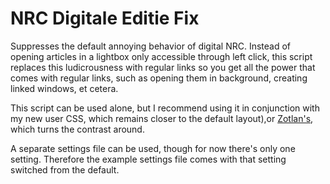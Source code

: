 NRC Digitale Editie Fix
=======================

Suppresses the default annoying behavior of digital NRC. Instead of opening articles in a lightbox only accessible through left click, this script replaces this ludicrousness with regular links so you get all the power that comes with regular links, such as opening them in background, creating linked windows, et cetera.

This script can be used alone, but I recommend using it in conjunction with my new user CSS, which remains closer to the default layout),or [Zotlan's](http://extendopera.org/css/content/nrc-digital-edition-white-black), which turns the contrast around.

A separate settings file can be used, though for now there's only one setting. Therefore the example settings file comes with that setting switched from the default.